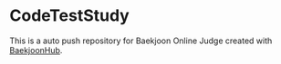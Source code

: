 # CodeTestStudy
This is a auto push repository for Baekjoon Online Judge created with [BaekjoonHub](https://github.com/BaekjoonHub/BaekjoonHub).
